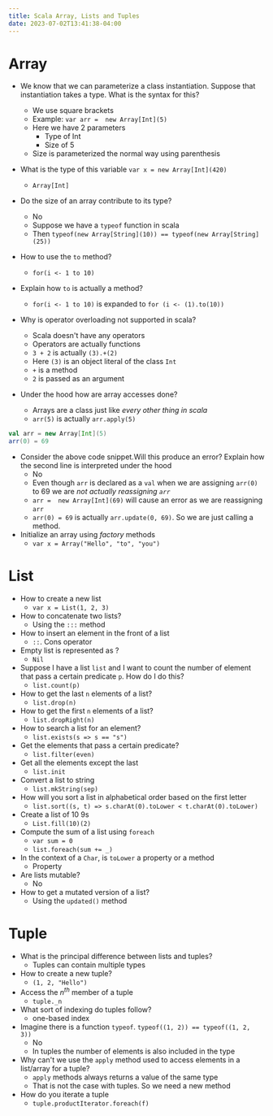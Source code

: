 ```yaml
---
title: Scala Array, Lists and Tuples
date: 2023-07-02T13:41:38-04:00
---
```


# Array
- We know that we can parameterize a class instantiation. Suppose that instantiation takes a type. What is the syntax for this?
	- We use square brackets
	- Example: `var arr =  new Array[Int](5)`
	- Here we have 2 parameters
		- Type of Int
		- Size of 5
	- Size is parameterized the normal way using parenthesis
- What is the type of this variable `var x = new Array[Int](420)`
	- `Array[Int]`
- Do the size of an array contribute to its type?
	- No
	- Suppose we have a `typeof` function in scala
	- Then `typeof(new Array[String](10)) == typeof(new Array[String](25))` 
 
- How to use the `to` method?
	- `for(i <- 1 to 10)`
- Explain how `to` is actually a method?
	- `for(i <- 1 to 10)` is expanded to `for (i <- (1).to(10))`
- Why is operator overloading not supported in scala?
	- Scala doesn't have any operators
	- Operators are actually functions
	- `3 + 2` is actually `(3).+(2)`
	- Here `(3)` is an object literal of the class `Int`
	- `+` is a method
	- `2` is passed as an argument
- Under the hood how are array accesses done?
	- Arrays are a class just like *every other thing in scala*
	- `arr(5)` is actually `arr.apply(5)`
 
```scala
val arr = new Array[Int](5)
arr(0) = 69
```
- Consider the above code snippet.Will this produce an error? Explain how the second line is interpreted under the hood
	- No
	- Even though `arr` is declared as a `val` when we are assigning `arr(0)` to 69 we are *not actually reassigning `arr`*
	- `arr =  new Array[Int](69)` will cause an error as we are reassigning `arr`
	- `arr(0) = 69` is actually `arr.update(0, 69)`. So we are just calling a method.
- Initialize an array using *factory* methods
	- `var x = Array("Hello", "to", "you")`
# List
- How to create a new list
	- `var x = List(1, 2, 3)`
- How to concatenate two lists?
	- Using the `:::` method
- How to insert an element in the front of a list
	- `::`. Cons operator
- Empty list is represented as ?
	- `Nil`
- Suppose I have a list `list` and I want to count the number of element that pass a certain predicate `p`. How do I do this?
	- `list.count(p)`
- How to get the last `n` elements of a list?
	- `list.drop(n)`
- How to get the first `n` elements of a list?
	- `list.dropRight(n)`
- How to search a list for an element?
	- `list.exists(s => s == "s")`
- Get the elements that pass a certain predicate?
	- `list.filter(even)`
- Get all the elements except the last
	- `list.init`
- Convert a list to string
	- `list.mkString(sep)`
- How will you sort a list in alphabetical order based on the first letter
	- `list.sort((s, t) => s.charAt(0).toLower < t.charAt(0).toLower)`
- Create a list of 10 9s
	- `List.fill(10)(2)`
- Compute the sum of a list using `foreach`
	- `var sum = 0`
	- `list.foreach(sum += _)`
- In the context of a `Char`, is `toLower` a property or a method
	- Property
- Are lists mutable?
	- No
- How to get a mutated version of a list?
	- Using the `updated()` method
 
# Tuple
- What is the principal difference between lists and tuples?
	- Tuples can contain multiple types
- How to create a new tuple?
	- `(1, 2, "Hello")`
- Access the $n^{th}$ member of a tuple
	- `tuple._n`
- What sort of indexing do tuples follow?
	- one-based index
- Imagine there is a function `typeof`. `typeof((1, 2)) == typeof((1, 2, 3))`
	- No
	- In tuples the number of elements is also included in the type
- Why can't we use the `apply` method used to access elements in a list/array for a tuple?
	- `apply` methods always returns a value of the same type
	- That is not the case with tuples. So we need a new method
- How do you iterate a tuple
	- `tuple.productIterator.foreach(f)`